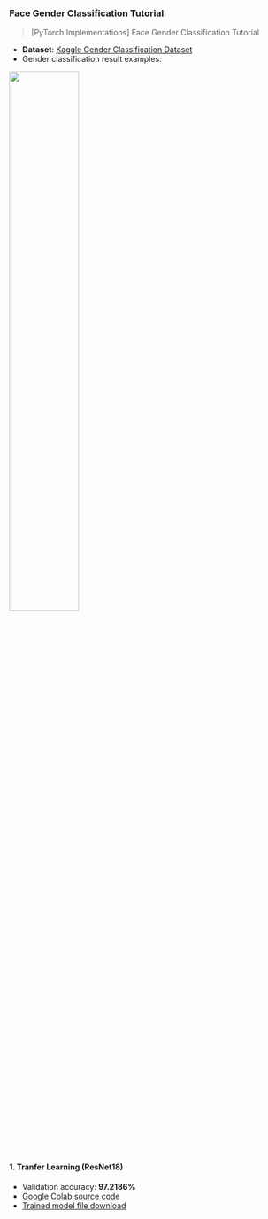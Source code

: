 ### Face Gender Classification Tutorial

> [PyTorch Implementations] Face Gender Classification Tutorial

* <b>Dataset</b>: [Kaggle Gender Classification Dataset](https://www.kaggle.com/cashutosh/gender-classification-dataset)
* Gender classification result examples:

<img width="50%" src="https://user-images.githubusercontent.com/16822641/109343528-dbac2000-78b0-11eb-842a-1def1bdf8e72.png"/>

#### <b>1. Tranfer Learning (ResNet18)</b>

* Validation accuracy: <b>97.2186%</b>
* [Google Colab source code](Face_Gender_Classification_using_Transfer_Learning_with_ResNet18.ipynb)
* [Trained model file download](https://postechackr-my.sharepoint.com/:u:/g/personal/dongbinna_postech_ac_kr/EVd9bFWzqztMrXRDdNnCHQkBsHaM4n5_1q1fue77vtQVtw)
